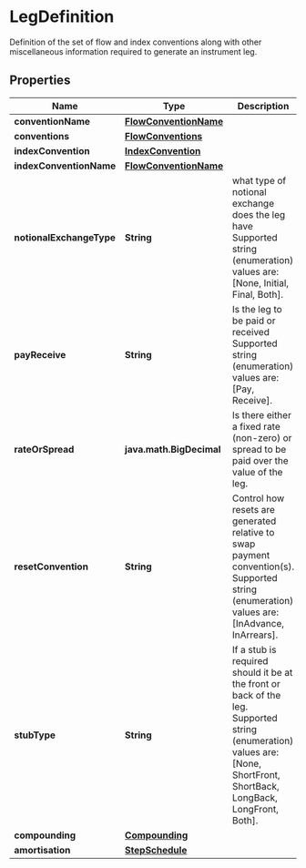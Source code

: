 

# LegDefinition

Definition of the set of flow and index conventions along with other miscellaneous information required to generate an instrument leg.

## Properties

Name | Type | Description | Notes
------------ | ------------- | ------------- | -------------
**conventionName** | [**FlowConventionName**](FlowConventionName.md) |  |  [optional]
**conventions** | [**FlowConventions**](FlowConventions.md) |  |  [optional]
**indexConvention** | [**IndexConvention**](IndexConvention.md) |  |  [optional]
**indexConventionName** | [**FlowConventionName**](FlowConventionName.md) |  |  [optional]
**notionalExchangeType** | **String** | what type of notional exchange does the leg have  Supported string (enumeration) values are: [None, Initial, Final, Both]. | 
**payReceive** | **String** | Is the leg to be paid or received  Supported string (enumeration) values are: [Pay, Receive]. | 
**rateOrSpread** | **java.math.BigDecimal** | Is there either a fixed rate (non-zero) or spread to be paid over the value of the leg. | 
**resetConvention** | **String** | Control how resets are generated relative to swap payment convention(s).  Supported string (enumeration) values are: [InAdvance, InArrears]. |  [optional]
**stubType** | **String** | If a stub is required should it be at the front or back of the leg.  Supported string (enumeration) values are: [None, ShortFront, ShortBack, LongBack, LongFront, Both]. | 
**compounding** | [**Compounding**](Compounding.md) |  |  [optional]
**amortisation** | [**StepSchedule**](StepSchedule.md) |  |  [optional]



